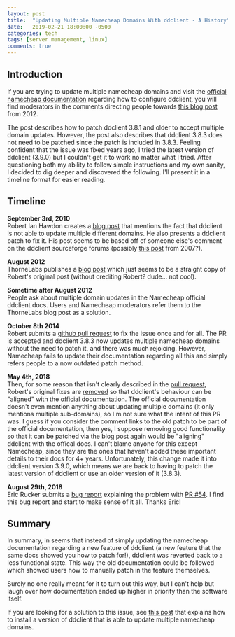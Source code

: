 ```yaml
---
layout: post
title:  "Updating Multiple Namecheap Domains With ddclient - A History"
date:   2019-02-21 18:00:00 -0500
categories: tech
tags: [server management, linux]
comments: true
---
```

## Introduction
If you are trying to update multiple namecheap domains and visit the [official namecheap documentation](https://www.namecheap.com/support/knowledgebase/article.aspx/583/11/how-do-i-configure-ddclient)
regarding how to configure ddclient, you will find moderators in the comments directing people towards [this blog post](https://thornelabs.blog/posts/linux-make-ddclient-work-with-multiple-namecheap-domains.html) from 2012.

The post describes how to patch ddclient 3.8.1 and older to accept multiple domain updates.
However, the post also describes that ddclient 3.8.3 does not need to be patched since the patch is included in 3.8.3.
Feeling confident that the issue was fixed years ago, I tried the latest version of ddclient (3.9.0) but I couldn't get it to work no matter what I tried.
After questioning both my ability to follow simple instructions and my own sanity, I decided to dig deeper and discovered the following.
I'll present it in a timeline format for easier reading.

## Timeline

**September 3rd, 2010**  
Robert Ian Hawdon creates a [blog post](https://robertianhawdon.me.uk/2010/09/03/making-ddclient-work-with-multiple-domains-on-namecheap/) that mentions the fact that ddclient is not able to update multiple different domains.
He also presents a ddclient patch to fix it.
His post seems to be based off of someone else's comment on the ddclient sourceforge forums (possibly [this post](https://sourceforge.net/p/ddclient/discussion/399428/thread/187e6520/#6bfd/05ae/dc99/eb0c) from 2007?).

**August 2012**  
ThorneLabs publishes a [blog post](https://thornelabs.blog/posts/linux-make-ddclient-work-with-multiple-namecheap-domains.html)
which just seems to be a straight copy of Robert's original post (without crediting Robert? dude... not cool).

**Sometime after August 2012**  
People ask about multiple domain updates in the Namecheap official ddclient docs.
Users and Namecheap moderators refer them to the ThorneLabs blog post as a solution.

**October 8th 2014**  
Robert submits a [github pull request](https://github.com/ddclient/ddclient/pull/7) to fix the issue once and for all.
The PR is accepted and ddclient 3.8.3 now updates multiple namecheap domains without the need to patch it, and there was much rejoicing.
However, Namecheap fails to update their documentation regarding all this and simply refers people to a now outdated patch method.

**May 4th, 2018**  
Then, for some reason that isn't clearly described in the [pull request](https://github.com/ddclient/ddclient/pull/54),
Robert's original fixes are [removed](https://github.com/ddclient/ddclient/pull/54/files)
so that ddclient's behaviour can be "aligned" with the
[official documentation](https://www.namecheap.com/support/knowledgebase/article.aspx/583/11/how-do-i-configure-ddclient).
The official documentation doesn't even mention anything about updating multiple domains (it only mentions multiple sub-domains), so I'm not sure what the intent of this PR was.
I guess if you consider the comment links to the old patch to be part of the official documentation, then yes, I suppose removing good functionality so that it can be patched via the blog post again would be "aligning" ddclient with the offical docs.
I can't blame anyone for this except Namecheap, since they are the ones that haven't added these important details to their docs for 4+ years.
Unfortunately, this change made it into ddclient version 3.9.0, which means we are back to having to patch the latest version of ddclient or use an older version of it (3.8.3).

**August 29th, 2018**  
Eric Rucker submits a [bug report](https://sourceforge.net/p/ddclient/bugs/89/)
explaining the problem with [PR #54](https://github.com/ddclient/ddclient/pull/54).
I find this bug report and start to make sense of it all.
Thanks Eric!

## Summary

In summary, in seems that instead of simply updating the namecheap documentation regarding a new feature of ddclient (a new feature that the same docs showed you how to patch for!), ddclient was reverted back to a less functional state.
This way the old documentation could be followed which showed users how to manually patch in the feature themselves.

Surely no one really meant for it to turn out this way, but I can't help but laugh over how documentation ended up higher in priority than the software itself.

If you are looking for a solution to this issue, see [this post](updating-multiple-namecheap-domains-with-ddclient) that explains how to install a version of ddclient that is able to update multiple namecheap domains.
